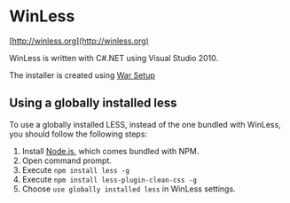 # WinLess
[http://winless.org](http://winless.org)

WinLess is written with C#.NET using Visual Studio 2010.

The installer is created using [War Setup](http://sourceforge.net/projects/warsetup/)

## Using a globally installed less
To use a globally installed LESS, instead of the one bundled with WinLess, you should follow the following steps:

1. Install [Node.js](http://nodejs.org/), which comes bundled with NPM.
2. Open command prompt.
3. Execute `npm install less -g`
4. Execute `npm install less-plugin-clean-css -g`
5. Choose `use globally installed less` in WinLess settings.